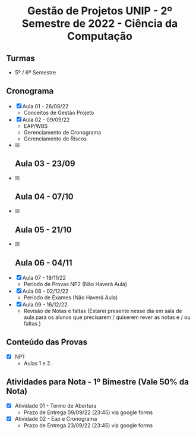 <h1 align="center">
    Gestão de Projetos UNIP - 2º Semestre de 2022 - Ciência da Computação
</h1>


## Turmas
- 5º / 6º Semestre

## Cronograma

- [x]  Aula 01 - 26/08/22
    - Conceitos de Gestão Projeto
- [x]  Aula 02 - 09/09/22
    - EAP/WBS
    - Gerenciamento de Cronograma
    - Gerenciamento de Riscos
- [x]  Aula 03 - 23/09
    - 
- [x]  Aula 04 - 07/10
    - 
- [x]  Aula 05 - 21/10
    - 
- [x]  Aula 06 - 04/11 
    - 
- [x]  Aula 07 - 18/11/22
    - Período de Provas NP2 (Não Haverá Aula)
- [x] Aula 08 - 02/12/22
    - Período de Exames (Não Haverá Aula)
- [x]  Aula 09 - 16/12/22
    - Revisão de Notas e faltas (Estarei presente nesse dia em sala de aula para os alunos que precisarem / quiserem rever as notas e / ou faltas.)
    
## Conteúdo das Provas
- [x]  NP1
    - Aulas 1 e 2.

## Atividades para Nota - 1º Bimestre (Vale 50% da Nota)
- [x]  Atividade 01 - Termo de Abertura 
    - Prazo de Entrega 09/09/22 (23:45) via google forms
- [x]  Atividade 02 - Eap e Cronograma 
    - Prazo de Entrega 23/09/22 (23:45) via google forms
